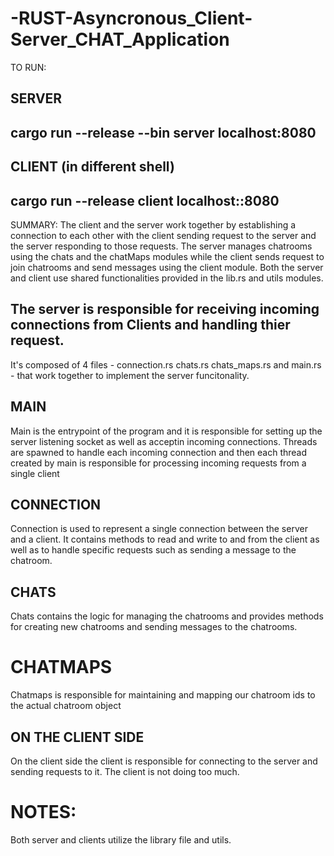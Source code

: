 # -RUST-Asyncronous_Client-Server_CHAT_Application

TO RUN:

## SERVER
##         cargo run --release --bin server localhost:8080

## CLIENT (in different shell)
##          cargo run --release client localhost::8080

SUMMARY: The client and the server work together by establishing a connection to each other with the client sending request to the server and the server responding to those requests.
The server manages chatrooms using the chats and the chatMaps modules while the client sends request to join chatrooms and send messages using the client module.
Both the server and client use shared functionalities provided in the lib.rs and utils modules.


## The server is responsible for receiving incoming connections from Clients and handling thier request.


It's composed of 4 files - connection.rs chats.rs chats_maps.rs and main.rs - that work together to implement the server funcitonality.

## MAIN

Main is the entrypoint of the program and it is responsible for setting up the server listening socket as well as acceptin incoming connections. Threads are spawned to handle each incoming connection and then each thread created by main is responsible for processing incoming requests from a single client

## CONNECTION

Connection is used to represent a single connection between the server and a client. It contains methods to read and write to and from the client as well as to handle specific requests such as sending a message to the chatroom.

## CHATS

Chats contains the logic for managing the chatrooms and provides methods for creating new chatrooms and sending messages to the chatrooms.

# CHATMAPS

Chatmaps is responsible for maintaining and mapping our chatroom ids to the actual chatroom object 

## ON THE CLIENT SIDE

On the client side the client is responsible for connecting to the server and sending requests to it.
The client is not doing too much. 

# NOTES:
Both server and clients utilize the library file and utils.   

